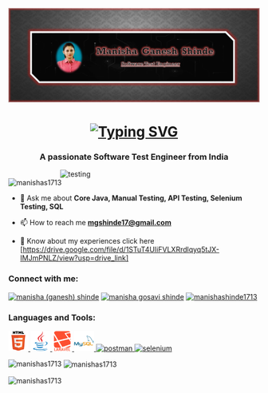 ![logo](https://github.com/ManishaS1713/ManishaS1713/blob/main/b1.png)
<h1 align="center"> <a href="https://git.io/typing-svg"><img src="https://readme-typing-svg.demolab.com?font=Fira+Code&pause=1000&random=false&width=435&lines=Hi+%F0%9F%91%8B%2C+I'm+Manisha+Ganesh+Shinde" alt="Typing SVG" /></a> </h1>
<h3 align="center">A passionate Software Test Engineer from India</h3>

<img align="right" alt="testing" width="400" src="https://camo.githubusercontent.com/374987f773148e46b1851b9e3bc4bf71b182562dd002620ef3e4263cb3997130/68747470733a2f2f6d69726f2e6d656469756d2e636f6d2f6d61782f3837352f312a7164415731546a434e353768316c6275757a766368672e676966">

<p align="left"> <img src="https://komarev.com/ghpvc/?username=manishas1713&label=Profile%20views&color=0e75b6&style=flat" alt="manishas1713" /> </p>

- 💬 Ask me about **Core Java, Manual Testing, API Testing, Selenium Testing, SQL**

- 📫 How to reach me **mgshinde17@gmail.com**

- 📄 Know about my experiences click here [https://drive.google.com/file/d/1STuT4UIiFVLXRrdlqyq5tJX-IMJmPNLZ/view?usp=drive_link]

<h3 align="left">Connect with me:</h3>
<p align="left">
<a href="https://www.linkedin.com/in/manisha1713" target="blank"><img align="center" src="https://raw.githubusercontent.com/rahuldkjain/github-profile-readme-generator/master/src/images/icons/Social/linked-in-alt.svg" alt="manisha (ganesh) shinde" height="30" width="40" /></a>
<a href="https://www.facebook.com/manisha.ganesh.shinde/about/" target="blank"><img align="center" src="https://raw.githubusercontent.com/rahuldkjain/github-profile-readme-generator/master/src/images/icons/Social/facebook.svg" alt="manisha gosavi shinde" height="30" width="40" /></a>
<a href="https://www.instagram.com/manishashinde1713/"><img align="center" src="https://raw.githubusercontent.com/rahuldkjain/github-profile-readme-generator/master/src/images/icons/Social/instagram.svg" alt="manishashinde1713" height="30" width="40" /></a>
</p>

<h3 align="left">Languages and Tools:</h3>
<p align="left"> <a href="https://www.w3.org/html/" target="_blank" rel="noreferrer"> <img src="https://raw.githubusercontent.com/devicons/devicon/master/icons/html5/html5-original-wordmark.svg" alt="html5" width="40" height="40"/> </a> <a href="https://www.java.com" target="_blank" rel="noreferrer"> <img src="https://raw.githubusercontent.com/devicons/devicon/master/icons/java/java-original.svg" alt="java" width="40" height="40"/> </a> <a href="https://laravel.com/" target="_blank" rel="noreferrer"> <img src="https://raw.githubusercontent.com/devicons/devicon/master/icons/laravel/laravel-plain-wordmark.svg" alt="laravel" width="40" height="40"/> </a> <a href="https://www.mysql.com/" target="_blank" rel="noreferrer"> <img src="https://raw.githubusercontent.com/devicons/devicon/master/icons/mysql/mysql-original-wordmark.svg" alt="mysql" width="40" height="40"/> </a> <a href="https://postman.com" target="_blank" rel="noreferrer"> <img src="https://www.vectorlogo.zone/logos/getpostman/getpostman-icon.svg" alt="postman" width="40" height="40"/> </a> <a href="https://www.selenium.dev" target="_blank" rel="noreferrer"> <img src="https://raw.githubusercontent.com/detain/svg-logos/780f25886640cef088af994181646db2f6b1a3f8/svg/selenium-logo.svg" alt="selenium" width="40" height="40"/> </a> </p>

<p><img align="left" src="https://github-readme-stats.vercel.app/api/top-langs?username=manishas1713&show_icons=true&locale=en&layout=compact" alt="manishas1713" /></p>

<p>&nbsp;<img align="center" src="https://github-readme-stats.vercel.app/api?username=manishas1713&show_icons=true&locale=en" alt="manishas1713" /></p>

<p><img align="center" src="https://github-readme-streak-stats.herokuapp.com/?user=manishas1713&" alt="manishas1713" /></p>
